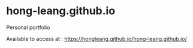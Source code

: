 # hong-leang.github.io
Personal portfolio

Available to access at : https://hongleang.github.io/hong-leang.github.io/
